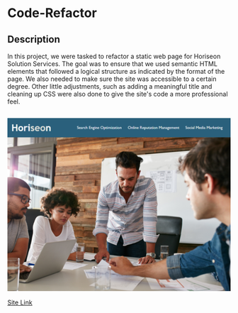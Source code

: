 # Code-Refactor

## Description

In this project, we were tasked to refactor a static web page for Horiseon Solution Services. The goal was to ensure that we used semantic HTML elements that followed a logical structure as indicated by the format of the page. We also needed to make sure the site was accessible to a certain degree. Other little adjustments, such as adding a meaningful title and cleaning up CSS were also done to give the site's code a more professional feel.

##

![Live App](/assets/images/Horiseon-Solutions.png)

[Site Link](https://maxfrank13.github.io/Code-Refactor/)